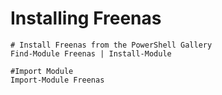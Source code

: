 # Installing Freenas

    # Install Freenas from the PowerShell Gallery
    Find-Module Freenas | Install-Module

    #Import Module
    Import-Module Freenas
